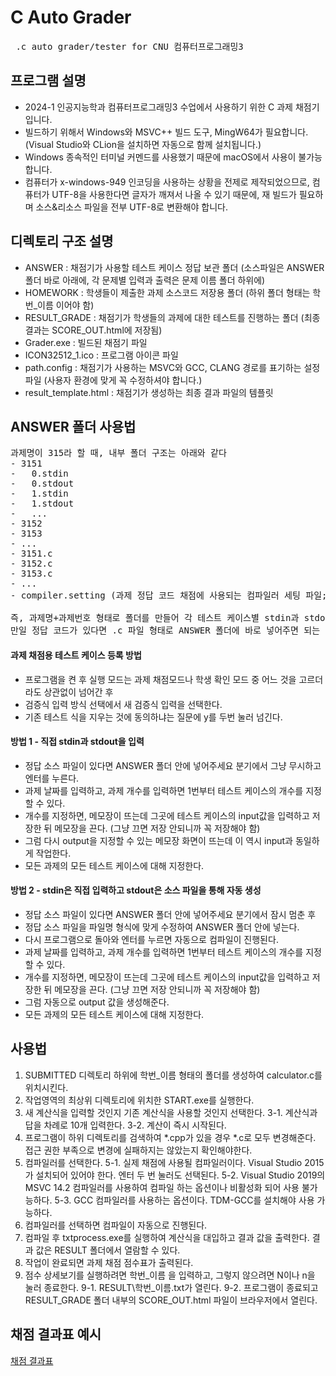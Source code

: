 # C Auto Grader
<pre>
 .c auto grader/tester for CNU 컴퓨터프로그래밍3
</pre>


## 프로그램 설명
- 2024-1 인공지능학과 컴퓨터프로그래밍3 수업에서 사용하기 위한 C 과제 채점기입니다.
- 빌드하기 위해서 Windows와 MSVC++ 빌드 도구, MingW64가 필요합니다. (Visual Studio와 CLion을 설치하면 자동으로 함께 설치됩니다.)
- Windows 종속적인 터미널 커멘드를 사용했기 때문에 macOS에서 사용이 불가능합니다.
- 컴퓨터가 x-windows-949 인코딩을 사용하는 상황을 전제로 제작되었으므로, 컴퓨터가 UTF-8을 사용한다면 글자가 깨져서 나올 수 있기 때문에, 재 빌드가 필요하며 소스&리소스 파일을 전부 UTF-8로 변환해야 합니다.

## 디렉토리 구조 설명
- ANSWER : 채점기가 사용할 테스트 케이스 정답 보관 폴더 (소스파일은 ANSWER 폴더 바로 아래에, 각 문제별 입력과 출력은 문제 이름 폴더 하위에)
- HOMEWORK : 학생들이 제출한 과제 소스코드 저장용 폴더 (하위 폴더 형태는 학번_이름 이어야 함)
- RESULT_GRADE : 채점기가 학생들의 과제에 대한 테스트를 진행하는 폴더 (최종 결과는 SCORE_OUT.html에 저장됨)
- Grader.exe : 빌드된 채점기 파일
- ICON32512_1.ico : 프로그램 아이콘 파일
- path.config : 채점기가 사용하는 MSVC와 GCC, CLANG 경로를 표기하는 설정 파일 (사용자 환경에 맞게 꼭 수정하셔야 합니다.)
- result_template.html : 채점기가 생성하는 최종 결과 파일의 템플릿

## ANSWER 폴더 사용법
<pre>
과제명이 315라 할 때, 내부 폴더 구조는 아래와 같다
- 3151
-   0.stdin
-   0.stdout
-   1.stdin
-   1.stdout
-   ...
- 3152
- 3153
- ...
- 3151.c
- 3152.c
- 3153.c
- ...
- compiler.setting (과제 정답 코드 채점에 사용되는 컴파일러 세팅 파일; gcc 사용시에는 필요 없음)

즉, 과제명+과제번호 형태로 폴더를 만들어 각 테스트 케이스별 stdin과 stdout을 저장하고
만일 정답 코드가 있다면 .c 파일 형태로 ANSWER 폴더에 바로 넣어주면 되는 것이다.
</pre>
#### 과제 채점용 테스트 케이스 등록 방법
- 프로그램을 켠 후 실행 모드는 과제 채점모드나 학생 확인 모드 중 어느 것을 고르더라도 상관없이 넘어간 후
- 검증식 입력 방식 선택에서 새 검증식 입력을 선택한다.
- 기존 테스트 식을 지우는 것에 동의하냐는 질문에 y를 두번 눌러 넘긴다.
#### 방법 1 - 직접 stdin과 stdout을 입력
- 정답 소스 파일이 있다면 ANSWER 폴더 안에 넣어주세요 분기에서 그냥 무시하고 엔터를 누른다.
- 과제 날짜를 입력하고, 과제 개수를 입력하면 1번부터 테스트 케이스의 개수를 지정할 수 있다.
- 개수를 지정하면, 메모장이 뜨는데 그곳에 테스트 케이스의 input값을 입력하고 저장한 뒤 메모장을 끈다. (그냥 끄면 저장 안되니까 꼭 저장해야 함)
- 그럼 다시 output을 지정할 수 있는 메모장 화면이 뜨는데 이 역시 input과 동일하게 작업한다.
- 모든 과제의 모든 테스트 케이스에 대해 지정한다.
#### 방법 2 - stdin은 직접 입력하고 stdout은 소스 파일을 통해 자동 생성
- 정답 소스 파일이 있다면 ANSWER 폴더 안에 넣어주세요 분기에서 잠시 멈춘 후
- 정답 소스 파일을 파일명 형식에 맞게 수정하여 ANSWER 폴더 안에 넣는다.
- 다시 프로그램으로 돌아와 엔터를 누르면 자동으로 컴파일이 진행된다.
- 과제 날짜를 입력하고, 과제 개수를 입력하면 1번부터 테스트 케이스의 개수를 지정할 수 있다.
- 개수를 지정하면, 메모장이 뜨는데 그곳에 테스트 케이스의 input값을 입력하고 저장한 뒤 메모장을 끈다. (그냥 끄면 저장 안되니까 꼭 저장해야 함)
- 그럼 자동으로 output 값을 생성해준다.
- 모든 과제의 모든 테스트 케이스에 대해 지정한다.

## 사용법
1. SUBMITTED 디렉토리 하위에 학번_이름 형태의 폴더를 생성하여 calculator.c를 위치시킨다.
2. 작업영역의 최상위 디렉토리에 위치한 START.exe를 실행한다.
3. 새 계산식을 입력할 것인지 기존 계산식을 사용할 것인지 선택한다.
3-1. 계산식과 답을 차례로 10개 입력한다.
3-2. 계산이 즉시 시작된다.
4. 프로그램이 하위 디렉토리를 검색하여 *.cpp가 있을 경우 *.c로 모두 변경해준다. 접근 권한 부족으로 변경에 실패하지는 않았는지 확인해야한다.
5. 컴파일러를 선택한다.
5-1. 실제 채점에 사용될 컴파일러이다. Visual Studio 2015가 설치되어 있어야 한다. 엔터 두 번 눌러도 선택된다.
5-2. Visual Studio 2019의 MSVC 14.2 컴파일러를 사용하여 컴파일 하는 옵션이나 비활성화 되어 사용 불가능하다.
5-3. GCC 컴파일러를 사용하는 옵션이다. TDM-GCC를 설치해야 사용 가능하다.
6. 컴파일러를 선택하면 컴파일이 자동으로 진행된다.
7. 컴파일 후 txtprocess.exe를 실행하여 계산식을 대입하고 결과 값을 출력한다. 결과 값은 RESULT 폴더에서 열람할 수 있다.
8. 작업이 완료되면 과제 채점 점수표가 출력된다.
9. 점수 상세보기를 실행하려면 학번_이름 을 입력하고, 그렇지 않으려면 N이나 n을 눌러 종료한다.
9-1. RESULT\학번_이름.txt가 열린다.
9-2. 프로그램이 종료되고 RESULT_GRADE 폴더 내부의 SCORE_OUT.html 파일이 브라우저에서 열린다.


## 채점 결과표 예시
[채점 결과표](https://b-re-w.github.io/CLanguageGrader/src/Grader/Grader/RESULT_GRADE/SCORE_OUT.html)
